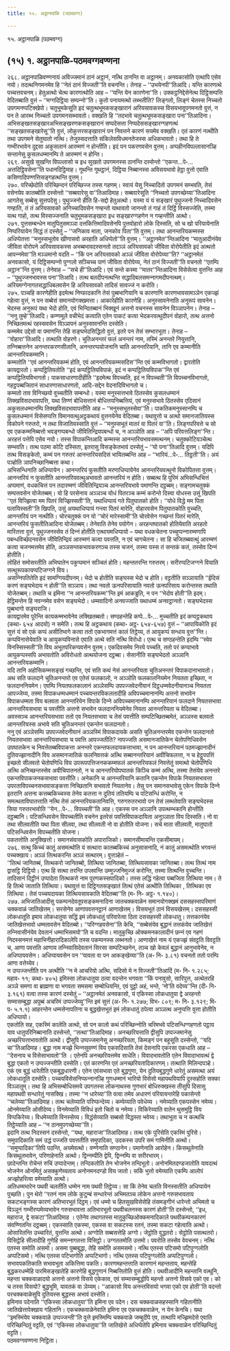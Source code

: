 ```yaml
---
title: १५. अट्ठानपाळि (पठमवग्ग)

---
```

१५. अट्ठानपाळि (पठमवग्ग)  


## (१५) १. अट्ठानपाळि-पठमवग्गवण्णना

२६८. अट्ठानपाळिवण्णनायं अविज्‍जमानं ठानं अट्ठानं, नत्थि ठानन्ति वा अट्ठानम्। अनवकासोति एत्थापि एसेव नयो। तदत्थनिगमनमेव हि ‘‘नेतं ठानं विज्‍जती’’ति वचनन्ति। तेनाह – ‘‘उभयेनपी’’तिआदि। यन्ति कारणत्थे पच्‍चत्तवचनम्। हेतुअत्थो चेत्थ कारणत्थोति आह – ‘‘यन्ति येन कारणेना’’ति। उक्‍कट्ठनिद्देसेनेत्थ दिट्ठिसम्पत्ति वेदितब्बाति वुत्तं – ‘‘मग्गदिट्ठिया सम्पन्‍नो’’ति। कुतो पनायमत्थो लब्भतीति? लिङ्गतो, लिङ्गं चेतस्स निच्‍चतो उपगमनप्पटिक्खेपो। चतुभूमकेसूति इदं चतुत्थभूमकसङ्खारानं अरियसावकस्स विसयभावूपगमनतो वुत्तं, न पन ते आरब्भ निच्‍चतो उपगमनसब्भावतो। वक्खति हि ‘‘तदभावे चतुत्थभूमकसङ्खारा पना’’तिआदिना। अभिसङ्खतसङ्खारअभिसङ्खरणकसङ्खारानं सप्पदेसत्ता निप्पदेससङ्खारग्गहणत्थं ‘‘सङ्खतसङ्खारेसू’’ति वुत्तं, लोकुत्तरसङ्खारानं पन निवत्तने कारणं सयमेव वक्खति। एतं कारणं नत्थीति तथा उपगमने सेतुघातो नत्थि। तेजुस्सदत्ताति संकिलेसविधमनतेजस्स अधिकभावतो। तथा हि ते गम्भीरभावेन दुद्दसा अकुसलानं आरम्मणं न होन्तीति। इदं पन पकरणवसेन वुत्तम्। अप्पहीनविपल्‍लासानञ्हि सन्तानेसु कुसलधम्मानम्पि ते आरम्मणं न होन्ति।  
२६९. असुखे सुखन्ति विपल्‍लासो च इध सुखतो उपगमनस्स ठानन्ति दस्सेन्तो ‘‘एकन्त…पे॰… अत्तदिट्ठिवसेना’’ति पधानदिट्ठिमाह। गूथन्ति गूथट्ठानं, दिट्ठिया निब्बानस्स अविसयभावो हेट्ठा वुत्तो एवाति कसिणादिपण्णत्तिसङ्गहत्थन्ति वुत्तम्।  
२७०. परिच्छेदोति परिच्छिन्दनं परिच्छिज्‍ज तस्स गहणम्। स्वायं येसु निच्‍चादितो उपगमनं सम्भवति, तेसं वसेनयेव कातब्बोति दस्सेन्तो ‘‘सब्बवारेसु वा’’तिआदिमाह। सब्बवारेसूति ‘‘निच्‍चतो उपगच्छेय्या’’तिआदिना आगतेसु सब्बेसु सुत्तपदेसु। पुथुज्‍जनो हीति हि-सद्दो हेतुअत्थो। यस्मा यं यं सङ्खारं पुथुज्‍जनो निच्‍चादिवसेन गण्हाति, तं तं अरियसावको अनिच्‍चादिवसेन गण्हन्तो याथावतो जानन्तो तं गाहं तं दिट्ठिं विस्सज्‍जेति, तस्मा यत्थ गाहो, तत्थ विस्सज्‍जनाति चतुभूमकसङ्खारा इध सङ्खारग्गहणेन न गय्हन्तीति अत्थो।  
२७१. पुत्तसम्बन्धेन मातुपितुसमञ्‍ञा दत्तकित्तिमादिवसेनपि पुत्तवोहारो लोके दिस्सति, सो च खो परियायेनाति निप्परियायेन सिद्धं तं दस्सेतुं – ‘‘जनिकाव माता, जनकोव पिता’’ति वुत्तम्। तथा आनन्तरियकम्मस्स अधिप्पेतत्ता ‘‘मनुस्सभूतोव खीणासवो अरहाति अधिप्पेतो’’ति वुत्तम्। ‘‘अट्ठानमेत’’न्तिआदिना ‘‘मातुआदीनंयेव जीविता वोरोपने अरियसावकस्स अभब्बभावदस्सनतो तदञ्‍ञं अरियसावको जीविता वोरोपेतीति इदं अत्थतो आपन्‍नमेवा’’ति मञ्‍ञमानो वदति – ‘‘किं पन अरियसावको अञ्‍ञं जीविता वोरोपेय्या’’ति? ‘‘अट्ठानमेतं अनवकासो, यं दिट्ठिसम्पन्‍नो पुग्गलो सञ्‍चिच्‍च पाणं जीविता वोरोपेय्य, नेतं ठानं विज्‍जती’’ति वचनतो ‘‘एतम्पि अट्ठान’’न्ति वुत्तम्। तेनेवाह – ‘‘सचे ही’’तिआदि। एवं सन्ते कस्मा ‘‘मातर’’न्तिआदिना विसेसेत्वा वुत्तन्ति आह – ‘‘पुथुज्‍जनभावस्स पना’’तिआदि। तत्थ बलदीपनत्थन्ति सद्धादिबलसमन्‍नागमदीपनत्थम्। अरियमग्गेनागतसद्धाधिबलवसेन हि अरियसावको तादिसं सावज्‍जं न करोति।  
२७५. पञ्‍चहि कारणेहीति इदमेत्थ निप्फादकानि तेसं पुब्बभागियानि च कारणानि कारणभावसामञ्‍ञेन एकज्झं गहेत्वा वुत्तं, न पन सब्बेसं समानयोगक्खमत्ता। आकारेहीति कारणेहि। अनुस्सावनेनाति अनुरूपं सावनेन। भेदस्स अनुरूपं यथा भेदो होति, एवं भिन्दितब्बानं भिक्खूनं अत्तनो वचनस्स सावनेन विञ्‍ञापनेन। तेनाह – ‘‘ननु तुम्हे’’तिआदि। कण्णमूले वचीभेदं कत्वाति एतेन पाकटं कत्वा भेदकरवत्थुदीपनं वोहारो, तत्थ अत्तनो निच्छितमत्थं रहस्सवसेन विञ्‍ञापनं अनुस्सावनन्ति दस्सेति।  
कम्ममेव उद्देसो वा पमाणन्ति तेहि सङ्घभेदसिद्धितो वुत्तं, इतरे पन तेसं सम्भारभूता। तेनाह – ‘‘वोहारा’’तिआदि। तत्थाति वोहरणे। चुतिअनन्तरं फलं अनन्तरं नाम, तस्मिं अनन्तरे नियुत्तानि, तन्‍निब्बत्तनेन अनन्तरकरणसीलानि, अनन्तरप्पयोजनानि चाति आनन्तरियानि, तानि एव कम्मानीति आनन्तरियकम्मानि।  
कम्मतोति ‘‘एवं आनन्तरियकम्मं होति, एवं आनन्तरियकम्मसदिस’’न्ति एवं कम्मविभागतो। द्वारतोति कायद्वारतो। कप्पट्ठितियतोति ‘‘इदं कप्पट्ठितियविपाकं, इदं न कप्पट्ठितियविपाक’’न्ति एवं कप्पट्ठितियविभागतो। पाकसाधारणादीहीति ‘‘इदमेत्थ विपच्‍चति, इदं न विपच्‍चती’’ति विपच्‍चनविभागतो, गहट्ठपब्बजितानं साधारणासाधारणतो, आदि-सद्देन वेदनादिविभागतो च।  
कम्मतो ताव विनिच्छयो वुच्‍चतीति सम्बन्धो। यस्मा मनुस्सत्तभावे ठितस्सेव कुसलधम्मानं तिक्खविसदभावापत्ति, यथा तिण्णं बोधिसत्तानं बोधित्तयनिब्बत्तियं, एवं मनुस्सभावे ठितस्सेव एदिसानं अकुसलधम्मानम्पि तिक्खविसदभावापत्तीति आह – ‘‘मनुस्सभूतस्सेवा’’ति। पाकतिकमनुस्सानम्पि च कुसलधम्मानं विसेसप्पत्ति विमानवत्थुअट्ठकथायं वुत्तनयेनेव वेदितब्बा। यथावुत्तो च अत्थो समानजातियस्स विकोपने गरुतरो, न तथा विजातियस्साति वुत्तं – ‘‘मनुस्सभूतं मातरं वा पितरं वा’’ति। लिङ्गपरिवत्ते च सो एव एककम्मनिब्बत्तो भवङ्गप्पबन्धो जीवितिन्द्रियपबन्धो च, न अञ्‍ञोति आह – ‘‘अपि परिवत्तलिङ्ग’’न्ति। अरहत्तं पत्तेपि एसेव नयो। तस्स विपाकन्तिआदि कम्मस्स आनन्तरियभावसमत्थनम्। चतुक्‍कोटियञ्‍चेत्थ सम्भवति। तत्थ पठमा कोटि दस्सिता, इतरासु विसङ्केतभावं दस्सेतुं – ‘‘यो पना’’तिआदि वुत्तम्। यदिपि तत्थ विसङ्केतो, कम्मं पन गरुतरं आनन्तरियसदिसं भायितब्बन्ति आह – ‘‘भारियं…पे॰… तिट्ठती’’ति। अयं पञ्होति ञापनिच्छानिब्बत्ता कथा।  
अभिसन्धिनाति अधिप्पायेन। आनन्तरियं फुसतीति मरणाधिप्पायेनेव आनन्तरियवत्थुनो विकोपितत्ता वुत्तम्। आनन्तरियं न फुसतीति आनन्तरियवत्थुअभावतो आनन्तरियं न होति। सब्बत्थ हि पुरिमं अभिसन्धिचित्तं अप्पमाणं, वधकचित्तं पन तदारम्मणं जीवितिन्द्रियञ्‍च आनन्तरियभावे पमाणन्ति दट्ठब्बम्। सङ्गामचतुक्‍कं सम्पत्तवसेन योजेतब्बम्। यो हि परसेनाय अञ्‍ञञ्‍च योधं पितरञ्‍च कम्मं करोन्ते दिस्वा योधस्स उसुं खिपति ‘‘एतं विज्झित्वा मम पितरं विज्झिस्सती’’ति, यथाधिप्पायं गते पितुघातको होति। ‘‘योधे विद्धे मम पिता पलायिस्सती’’ति खिपति, उसुं अयथाधिप्पायं गन्त्वा पितरं मारेति, वोहारवसेन पितुघातकोति वुच्‍चति, आनन्तरियं पन नत्थीति। चोरचतुक्‍कं पन यो ‘‘चोरं मारेस्सामी’’ति चोरवेसेन गच्छन्तं पितरं मारेति, आनन्तरियं फुसतीतिआदिना योजेतब्बम्। तेनेवाति तेनेव पयोगेन। अरहन्तघातको होतियेवाति अरहतो मारितत्ता वुत्तं, पुथुज्‍जनस्सेव तं दिन्‍नं होतीति एत्थायमधिप्पायो – यथा वधकचेतना पच्‍चुप्पन्‍नारम्मणापि पबन्धविच्छेदनवसेन जीवितिन्द्रियं आरम्मणं कत्वा पवत्तति, न एवं चागचेतना। सा हि चजितब्बवत्थुं आरम्मणं कत्वा चजनमत्तमेव होति, अञ्‍ञसन्तकभावकरणञ्‍च तस्स चजनं, तस्मा यस्स तं सन्तकं कतं, तस्सेव दिन्‍नं होतीति।  
लोहितं समोसरतीति अभिघातेन पकुप्पमानं सञ्‍चितं होति। महन्ततरन्ति गरुतरम्। सरीरप्पटिजग्गने वियाति सत्थुरूपकायप्पटिजग्गने विय।  
असन्‍निपतितेति इदं सामग्गियदीपनम्। भेदो च होतीति सङ्घस्स भेदो च होति। वट्टतीति सञ्‍ञायाति ‘‘ईदिसं करणं सङ्घभेदाय न होती’’ति सञ्‍ञाय। तथा नवतो ऊनपरिसायाति नवतो ऊनपरिसाय करोन्तस्स तथाति योजेतब्बम्। तथाति च इमिना ‘‘न आनन्तरियकम्म’’न्ति इमं आकड्ढति, न पन ‘‘भेदोव होती’’ति इदम्। हेट्ठिमन्तेन हि नवन्‍नमेव वसेन सङ्घभेदो। धम्मवादिनो अनवज्‍जाति यथाधम्मं अनवट्ठानतो। सङ्घभेदस्स पुब्बभागो सङ्घराजि।  
कायद्वारमेव पूरेन्ति कायकम्मभावेनेव लक्खितब्बतो। सण्ठहन्तेहि कप्पे…पे॰… मुच्‍चतीति इदं कप्पट्ठकथाय (कथा॰ ६५४ आदयो) न समेति। तत्थ हि अट्ठकथाय (कथा॰ अट्ठ॰ ६५४-६५७) वुत्तं – ‘‘आपायिकोति इदं सुत्तं यं सो एकं कप्पं असीतिभागे कत्वा ततो एकभागमत्तं कालं तिट्ठेय्य, तं आयुकप्पं सन्धाय वुत्त’’न्ति। कप्पविनासेयेवाति च आयुकप्पविनासे एवाति अत्थे सति नत्थि विरोधो। एत्थ च सण्ठहन्तेति इदम्पि ‘‘स्वेव विनस्सिस्सती’’ति विय अभूतपरिकप्पवसेन वुत्तम्। एकदिवसमेव निरये पच्‍चति, ततो परं कप्पाभावे आयुकप्पस्सपि अभावतोति अविरोधतो अत्थयोजना दट्ठब्बा। सेसानीति सङ्घभेदतो अञ्‍ञानि आनन्तरियकम्मानि।  
यदि तानि अहोसिकम्मसङ्खं गच्छन्ति, एवं सति कथं नेसं आनन्तरियता चुतिअनन्तरं विपाकदानाभावतो। अथ सति फलदाने चुतिअनन्तरो एव एतेसं फलकालो, न अञ्‍ञोति फलकालनियमेन नियतता इच्छिता, न फलदाननियमेन। एवम्पि नियतफलकालानं अञ्‍ञेसम्पि उपपज्‍जवेदनीयानं दिट्ठधम्मवेदनीयानञ्‍च नियतता आपज्‍जेय्य, तस्मा विपाकधम्मधम्मानं पच्‍चयन्तरविकलतादीहि अविपच्‍चमानानम्पि अत्तनो सभावेन विपाकधम्मता विय बलवता आनन्तरियेन विपाके दिन्‍ने अविपच्‍चमानानम्पि आनन्तरियानं फलदाने नियतसभावा आनन्तरियसभावा च पवत्तीति अत्तनो सभावेन फलदाननियमेनेव नियता आनन्तरियता च वेदितब्बा। अवस्सञ्‍च आनन्तरियसभावा ततो एव नियतसभावा च तेसं पवत्तीति सम्पटिच्छितब्बमेतं, अञ्‍ञस्स बलवतो आनन्तरियस्स अभावे सति चुतिअनन्तरं एकन्तेन फलदानतो।  
ननु एवं अञ्‍ञेसम्पि उपपज्‍जवेदनीयानं अञ्‍ञस्मिं विपाकदायके असति चुतिअनन्तरमेव एकन्तेन फलदानतो नियतसभावा आनन्तरियसभावा च पवत्ति आपज्‍जतीति? नापज्‍जति असमानजातिकेन चेतोपणिधिवसेन उपघातकेन च निवत्तेतब्बविपाकत्ता अनन्तरे एकन्तफलदायकत्ताभावा, न पन आनन्तरियानं पठमज्झानादीनं दुतियज्झानादीनि विय असमानजातिकं फलनिवत्तकं अत्थि सब्बानन्तरियानं अवीचिफलत्ता, न च हेट्ठूपपत्तिं इच्छतो सीलवतो चेतोपणिधि विय उपरूपपत्तिजनककम्मफलं आनन्तरियफलं निवत्तेतुं समत्थो चेतोपणिधि अत्थि अनिच्छन्तस्सेव अवीचिपातनतो, न च आनन्तरियोपघातकं किञ्‍चि कम्मं अत्थि, तस्मा तेसंयेव अनन्तरे एकन्तविपाकजनकसभावा पवत्तीति। अनेकानि च आनन्तरियानि कतानि एकन्तेन विपाके नियतसभावत्ता उपरताविपच्‍चनसभावासङ्कत्ता निच्छितानि सभावतो नियतानेव। तेसु पन समानसभावेसु एकेन विपाके दिन्‍ने इतरानि अत्तना कत्तब्बकिच्‍चस्स तेनेव कतत्ता न दुतियं ततियम्पि च पटिसन्धिं करोन्ति, न समत्थताविघातत्ताति नत्थि तेसं आनन्तरियकतानिवत्ति, गरुगरुतरभावो पन तेसं लब्भतेवाति सङ्घभेदस्स सिया गरुतरभावोति ‘‘येन…पे॰… विपच्‍चती’’ति आह। एकस्स पन अञ्‍ञानि उपत्थम्भकानि होन्तीति दट्ठब्बानि। पटिसन्धिवसेन विपच्‍चतीति वचनेन इतरेसं पवत्तिविपाकदायिता अनुञ्‍ञाता विय दिस्सति। नो वा तथा सीलवतीति यथा पिता सीलवा, तथा सीलवती नो वा होतीति योजना। सचे माता सीलवती, मातुघातो पटिसन्धिवसेन विपच्‍चतीति योजना।  
पकतत्तोति अनुक्खित्तो। समानसंवासकोति अपाराजिको। समानसीमायन्ति एकसीमायम्।  
२७६. सत्थु किच्‍चं कातुं असमत्थोति यं सत्थारा कातब्बकिच्‍चं अनुसासनादि, नं कातुं असमत्थोति भगवन्तं पच्‍चक्खाय। अञ्‍ञं तित्थकरन्ति अञ्‍ञं सत्थारम्। वुत्तञ्हेतं –  
‘‘तित्थं जानितब्बं, तित्थकरो जानितब्बो, तित्थिया जानितब्बा, तित्थियसावका जानितब्बा। तत्थ तित्थं नाम द्वासट्ठि दिट्ठियो। एत्थ हि सत्था तरन्ति उप्‍लवन्ति उम्मुज्‍जनिमुज्‍जं करोन्ति, तस्मा तित्थन्ति वुच्‍चन्ति। तादिसानं दिट्ठीनं उप्पादेता तित्थकरो नाम पूरणकस्सपादिको। तस्स लद्धिं गहेत्वा पब्बजिता तित्थिया नाम। ते हि तित्थे जाताति तित्थिया। यथावुत्तं वा दिट्ठिगतसङ्खातं तित्थं एतेसं अत्थीति तित्थिका , तित्थिका एव तित्थिया। तेसं पच्‍चयदायका तित्थियसावकाति वेदितब्बा’’ति (म॰ नि॰ अट्ठ॰ १.१४०)।  
२७७. अभिजातिआदीसु पकम्पनदेवतूपसङ्कमनादिना जातचक्‍कवाळेन समानयोगक्खमं दससहस्सपरिमाणं चक्‍कवाळं जातिखेत्तम्। सरसेनेव आणापवत्तनट्ठानं आणाखेत्तम्। विसयभूतं ठानं विसयखेत्तम्। दससहस्सी लोकधातूति इमाय लोकधातुया सद्धिं इमं लोकधातुं परिवारेत्वा ठिता दससहस्सी लोकधातु। तत्तकानंयेव जातिखेत्तभावो धम्मतावसेन वेदितब्बो। ‘‘परिग्गहवसेना’’ति केचि, ‘‘सब्बेसंयेव बुद्धानं तत्तकंयेव जातिखेत्तं तन्‍निवासीनंयेव देवतानं धम्माभिसमयो’’ति च वदन्ति। मातुकुच्छि ओक्‍कमनकालादीनं छन्‍नं एव गहणं निदस्सनमत्तं महाभिनीहारादिकालेपि तस्स पकम्पनस्स लब्भनतो। आणाखेत्तं नाम यं एकज्झं संवट्टति विवट्टति च, आणा पवत्तति आणाय तन्‍निवासिदेवतानं सिरसा सम्पटिच्छनेन, तञ्‍च खो केवलं बुद्धानं आनुभावेनेव, न अधिप्पायवसेन। अधिप्पायवसेन पन ‘‘यावता वा पन आकङ्खेय्या’’ति (अ॰ नि॰ ३.८१) वचनतो ततो परम्पि आणा वत्तेय्येव।  
न उप्पज्‍जन्तीति पन अत्थीति ‘‘न मे आचरियो अत्थि, सदिसो मे न विज्‍जती’’तिआदिं (म॰ नि॰ १.२८५; महाव॰ ११; कथा॰ ४०५) इमिस्सा लोकधातुया ठत्वा वदन्तेन भगवता ‘‘किं पनावुसो, सारिपुत्त, अत्थेतरहि अञ्‍ञे समणा वा ब्राह्मणा वा भगवता समसमा सम्बोधियन्ति, एवं पुट्ठो अहं, भन्ते, ‘नो’ति वदेय्य’’न्ति (दी॰ नि॰ ३.१६१) वत्वा तस्स कारणं दस्सेतुं – ‘‘अट्ठानमेतं अनवकासो, यं एकिस्सा लोकधातुया द्वे अरहन्तो सम्मासम्बुद्धा अपुब्बं अचरिमं उप्पज्‍जेय्यु’’न्ति इमं सुत्तं (अ॰ नि॰ १.२७७; विभ॰ ८०९; म॰ नि॰ ३.१२९; मि॰ प॰ ५.१.१) आहरन्तेन धम्मसेनापतिना च बुद्धखेत्तभूतं इमं लोकधातुं ठपेत्वा अञ्‍ञत्थ अनुप्पत्ति वुत्ता होतीति अधिप्पायो।  
एकतोति सह, एकस्मिं कालेति अत्थो, सो पन कालो कथं परिच्छिन्‍नोति चरिमभवे पटिसन्धिग्गहणतो पट्ठाय याव धातुपरिनिब्बानाति दस्सेन्तो, ‘‘तत्था’’तिआदिमाह। अनच्छरियत्ताति द्वीसुपि उप्पज्‍जमानेसु अच्छरियत्ताभावतोति अत्थो। द्वीसुपि उप्पज्‍जमानेसु अनच्छरियता, किमङ्गं पन बहूसूति दस्सेन्तो, ‘‘यदि चा’’तिआदिमाह। बुद्धा नाम मज्झे भिन्‍नसुवण्णं विय एकसदिसाति तेसं देसनापि एकरसा एकधाति आह – ‘‘देसनाय च विसेसाभावतो’’ति । एतेनपि अनच्छरियत्तमेव साधेति। विवादभावतोति एतेन विवादाभावत्थं द्वे बुद्धा एकतो न उप्पज्‍जन्तीति दस्सेति। एतं कारणन्ति एतं अनच्छरियतादिकारणम्। तत्थाति मिलिन्दपञ्हे।  
एकं एव बुद्धं धारेतीति एकबुद्धधारणी। एतेन एवंसभावा एते बुद्धगुणा, येन दुतियबुद्धगुणे धारेतुं असमत्था अयं लोकधातूति दस्सेति। पच्‍चयविसेसनिप्फन्‍नानञ्हि गुणधम्मानं भारियो विसेसो महापथवियापि दुस्सहोति सक्‍का विञ्‍ञातुम्। तथा हि अभिसम्बोधिसमये उपगतस्स लोकनाथस्स गुणभारं बोधिरुक्खस्स तीसुपि दिसासु महापथवी सन्धारेतुं नासक्खि। तस्मा ‘‘न धारेय्या’’ति वत्वा तमेव अधारणं परियायन्तरेहि पकासेन्तो ‘‘चलेय्या’’तिआदिमाह। तत्थ चलेय्याति परिप्फन्देय्य। कम्पेय्याति पवेधेय्य । नमेय्याति एकपस्सेन नमेय्य। ओनमेय्याति ओसीदेय्य। विनमेय्याति विविधं इतो चितो च नमेय्य। विकिरेय्याति वातेन थुसमुट्ठि विय विप्पकिरेय्य। विधमेय्याति विनस्सेय्य। विद्धंसेय्याति सब्बसो विद्धस्ता भवेय्य। तथाभूता च न कत्थचि तिट्ठेय्याति आह – ‘‘न ठानमुपगच्छेय्या’’ति।  
इदानि तत्थ निदस्सनं दस्सेन्तो, ‘‘यथा, महाराजा’’तिआदिमाह। तत्थ एके पुरिसेति एकस्मिं पुरिसे। समुपादिकाति समं उद्धं पज्‍जति पवत्ततीति समुपादिका, उदकस्स उपरि समं गामिनीति अत्थो। ‘‘समुप्पादिका’’तिपि पठन्ति, अयमेवत्थो। वण्णेनाति सण्ठानेन। पमाणेनाति आरोहेन। किसथूलेनाति किसथूलभावेन, परिणाहेनाति अत्थो। द्विन्‍नम्पीति द्वेपि, द्विन्‍नम्पि वा सरीरभारम्।  
छादेन्तन्ति रोचेन्तं रुचिं उप्पादेन्तम्। तन्दिकतोति तेन भोजनेन तन्दिभूतो। अनोनमितदण्डजातोति यावदत्थं भोजनेन ओनमितुं असक्‍कुणेय्यताय अनोनमनदण्डो विय जातो। सकिं भुत्तो वमेय्याति एकम्पि आलोपं अज्झोहरित्वा वमेय्याति अत्थो।  
अतिधम्मभारेन पथवी चलतीति धम्मेन नाम पथवी तिट्ठेय्य। सा किं तेनेव चलति विनस्सतीति अधिप्पायेन पुच्छति। पुन थेरो ‘‘रतनं नाम लोके कुटुम्बं सन्धारेन्तं अभिमतञ्‍च लोकेन अत्तनो गरुसभावताय सकटभङ्गस्स कारणं अतिभारभूतं दिट्ठम्। एवं धम्मो च हितसुखविसेसेहि तंसमङ्गीनं धारेन्तो अभिमतो च विञ्‍ञूनं गम्भीरप्पमेय्यभावेन गरुसभावत्ता अतिभारभूतो पथवीचलनस्स कारणं होती’’ति दस्सेन्तो, ‘‘इध, महाराज, द्वे सकटा’’तिआदिमाह । एतेनेव तथागतस्स मातुकुच्छिओक्‍कमनादिकाले पथवीकम्पनकारणं संवण्णितन्ति दट्ठब्बम्। एकस्साति एकस्मा, एकस्स वा सकटस्स रतनं, तस्मा सकटा गहेत्वाति अत्थो।  
ओसारितन्ति उच्‍चारितं, वुत्तन्ति अत्थो। अग्गोति सब्बसत्तेहि अग्गो। जेट्ठोति वुद्धतरो। सेट्ठोति पसत्थतरो। विसिट्ठेहि सीलादीहि गुणेहि समन्‍नागतत्ता विसिट्ठो। उग्गततमोति उत्तमो। पवरोति तस्सेव वेवचनम्। नत्थि एतस्स समोति असमो। असमा पुब्बबुद्धा, तेहि समोति असमसमो। नत्थि एतस्स पटिसमो पटिपुग्गलोति अप्पटिसमो। नत्थि एतस्स पटिभागोति अप्पटिभागो। नत्थि एतस्स पटिपुग्गलोति अप्पटिपुग्गलो।  
सभावपकतिकाति सभावभूता अकित्तिमा पकति। कारणमहन्तत्ताति कारणानं महन्तताय, महन्तेहि बुद्धकरधम्मेहि पारमिसङ्खातेहि कारणेहि बुद्धगुणानं निब्बत्तितोति वुत्तं होति। पथवीआदीनि महन्तानि वत्थूनि, महन्ता चक्‍कवाळादयो अत्तनो अत्तनो विसये एकेकाव, एवं सम्मासम्बुद्धोपि महन्तो अत्तनो विसये एको एव। को च तस्स विसयो? बुद्धभूमि, यावतकं वा ञेय्यम्। ‘‘आकासो विय अनन्तविसयो भगवा एको एव होती’’ति वदन्तो परचक्‍कवाळेसुपि दुतियस्स बुद्धस्स अभावं दस्सेति।  
इमिनाव पदेनाति ‘‘एकिस्सा लोकधातुया’’ति इमिना एव पदेन। दस चक्‍कवाळसहस्सानि गहितानीति जातिखेत्तापेक्खाय गहितानि। एकचक्‍कवाळेनेवाति इमिना एव एकचक्‍कवाळेन, न येन केनचि। यथा ‘‘इमस्मिंयेव चक्‍कवाळे उप्पज्‍जन्ती’’ति वुत्ते इमस्मिम्पि चक्‍कवाळे जम्बुदीपे एव, तत्थापि मज्झिमदेसे एवाति परिच्छिन्दितुं वट्टति, एवं ‘‘एकिस्सा लोकधातुया’’ति जातिखेत्ते अधिप्पेतेपि इमिनाव चक्‍कवाळेन परिच्छिन्दितुं वट्टति।  
पठमवग्गवण्णना निट्ठिता।  